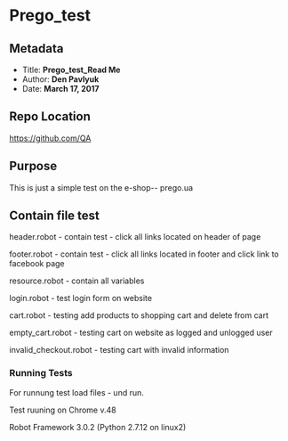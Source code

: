 # Prego_test

## Metadata

* Title: **Prego_test_Read Me**
* Author: **Den Pavlyuk**
* Date: **March 17, 2017**

## Repo Location

https://github.com/QA

## Purpose

This is just a simple test on the  e-shop-- prego.ua


## Contain file test

header.robot  - contain test - click all links located on header of page

footer.robot - contain test - click all links located in footer and click link to facebook page

resource.robot - contain all variables

login.robot - test login form on website

cart.robot - testing add products to shopping cart and delete from cart

empty_cart.robot - testing cart on website as logged and unlogged user

invalid_checkout.robot - testing cart with invalid information

### Running Tests

For runnung test load files - und run.

Test ruuning on Chrome v.48

Robot Framework 3.0.2 (Python 2.7.12 on linux2)



